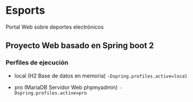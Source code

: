 # Esports #

Portal Web sobre deportes electrónicos

## Proyecto Web basado en Spring boot 2 

### Perfiles de ejecución ###

* local (H2 Base de datos en memoria) 	  	`-Dspring.profiles.active=local`


* pro (MariaDB Servidor Web phpmyadmin)   	`-Dspring.profiles.active=pro`